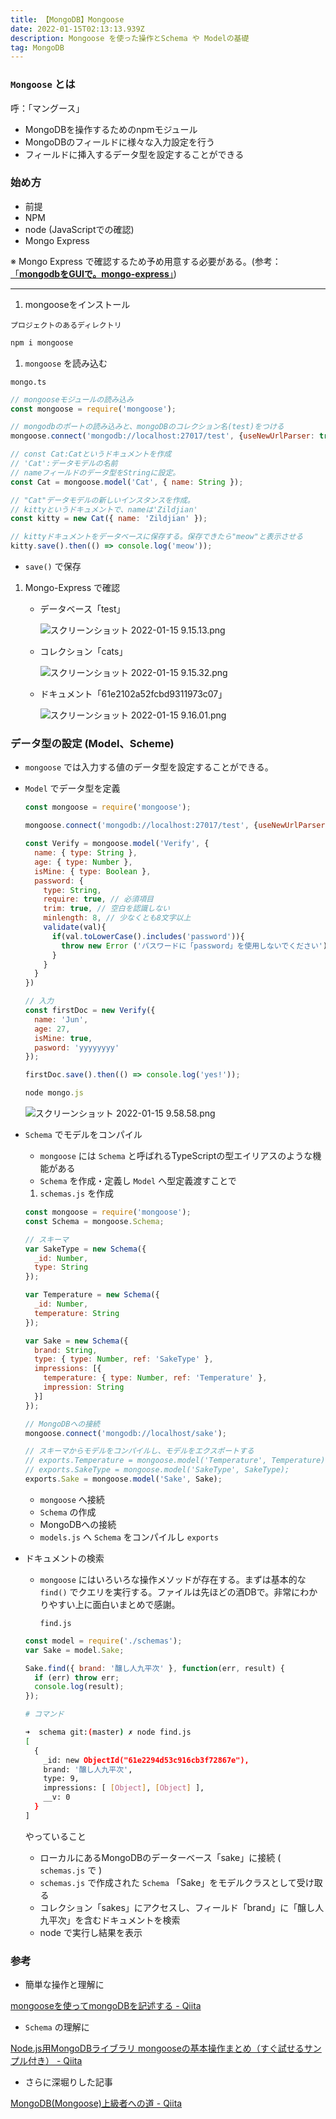 ```yaml
---
title: 【MongoDB】Mongoose
date: 2022-01-15T02:13:13.939Z
description: Mongoose を使った操作とSchema や Modelの基礎
tag: MongoDB
---
```

### `Mongoose` とは

呼：「マングース」

* MongoDBを操作するためのnpmモジュール
* MongoDBのフィールドに様々な入力設定を行う
* フィールドに挿入するデータ型を設定することができる

### 始め方

* 前提
* NPM
* node (JavaScriptでの確認)
* Mongo Express

※ Mongo Express で確認するため予め用意する必要がある。(参考：[「**mongodbをGUIで。mongo-express**」](https://qiita.com/AkihiroTakamura/items/54c6a5bc1e4d67e94d46))

- - -

1. mongooseをインストール

`プロジェクトのあるディレクトリ`

```bash
npm i mongoose
```

1. `mongoose` を読み込む

`mongo.ts`

```jsx
// mongooseモジュールの読み込み
const mongoose = require('mongoose');

// mongodbのポートの読み込みと、mongoDBのコレクション名(test)をつける
mongoose.connect('mongodb://localhost:27017/test', {useNewUrlParser: true, useUnifiedTopology: true});

// const Cat:Catというドキュメントを作成
// 'Cat':データモデルの名前
// nameフィールドのデータ型をStringに設定。
const Cat = mongoose.model('Cat', { name: String });

// "Cat"データモデルの新しいインスタンスを作成。
// kittyというドキュメントで、nameは'Zildjian'
const kitty = new Cat({ name: 'Zildjian' });

// kittyドキュメントをデータベースに保存する。保存できたら"meow"と表示させる
kitty.save().then(() => console.log('meow'));
```

* `save()` で保存

1. Mongo-Express で確認

   * データベース「test」

       ![スクリーンショット 2022-01-15 9.15.13.png](https://s3-us-west-2.amazonaws.com/secure.notion-static.com/98ebfbd0-1eb1-4a41-9115-f1a5172a7098/スクリーンショット_2022-01-15_9.15.13.png)
       
   * コレクション「cats」

       ![スクリーンショット 2022-01-15 9.15.32.png](https://s3-us-west-2.amazonaws.com/secure.notion-static.com/22181316-5a88-4468-81cd-a4e0e02c73f0/スクリーンショット_2022-01-15_9.15.32.png)
       
   * ドキュメント「61e2102a52fcbd9311973c07」

       ![スクリーンショット 2022-01-15 9.16.01.png](https://s3-us-west-2.amazonaws.com/secure.notion-static.com/722c8b77-671b-49de-b369-06eba08cfe72/スクリーンショット_2022-01-15_9.16.01.png)
       

### データ型の設定 (Model、Scheme)

* `mongoose` では入力する値のデータ型を設定することができる。
* `Model` でデータ型を定義

  ```jsx
  const mongoose = require('mongoose');

  mongoose.connect('mongodb://localhost:27017/test', {useNewUrlParser: true, useUnifiedTopology: true});

  const Verify = mongoose.model('Verify', {
    name: { type: String },
    age: { type: Number },
    isMine: { type: Boolean },
    password: {
      type: String,
      require: true, // 必須項目
      trim: true, // 空白を認識しない
      minlength: 8, // 少なくとも8文字以上
      validate(val){
        if(val.toLowerCase().includes('password')){
          throw new Error ('パスワードに「password」を使用しないでください')
        }
      }
    }
  })

  // 入力
  const firstDoc = new Verify({
    name: 'Jun',
    age: 27,
    isMine: true,
    pasword: 'yyyyyyyy'
  });

  firstDoc.save().then(() => console.log('yes!'));
  ```

  ```jsx
  node mongo.js
  ```

    ![スクリーンショット 2022-01-15 9.58.58.png](https://s3-us-west-2.amazonaws.com/secure.notion-static.com/799427c4-53b7-423f-801f-3fb6de82472a/スクリーンショット_2022-01-15_9.58.58.png)
    
* `Schema` でモデルをコンパイル

  * `mongoose` には `Schema` と呼ばれるTypeScriptの型エイリアスのような機能がある
  * `Schema` を作成・定義し `Model` へ型定義渡すことで

  1. `schemas.js` を作成

  ```jsx
  const mongoose = require('mongoose');
  const Schema = mongoose.Schema;

  // スキーマ
  var SakeType = new Schema({
    _id: Number,
    type: String
  });

  var Temperature = new Schema({
    _id: Number,
    temperature: String
  });

  var Sake = new Schema({
    brand: String,
    type: { type: Number, ref: 'SakeType' },
    impressions: [{
      temperature: { type: Number, ref: 'Temperature' },
      impression: String
    }]
  });

  // MongoDBへの接続
  mongoose.connect('mongodb://localhost/sake');

  // スキーマからモデルをコンパイルし、モデルをエクスポートする
  // exports.Temperature = mongoose.model('Temperature', Temperature);
  // exports.SakeType = mongoose.model('SakeType', SakeType);
  exports.Sake = mongoose.model('Sake', Sake);
  ```

  * `mongoose` へ接続
  * `Schema` の作成
  * MongoDBへの接続
  * `models.js` へ `Schema` をコンパイルし `exports`
* ドキュメントの検索

  * `mongoose` にはいろいろな操作メソッドが存在する。まずは基本的な `find()` でクエリを実行する。ファイルは先ほどの酒DBで。非常にわかりやすい上に面白いまとめで感謝。

    `find.js`

  ```jsx
  const model = require('./schemas');
  var Sake = model.Sake;

  Sake.find({ brand: '醸し人九平次' }, function(err, result) {
    if (err) throw err;
    console.log(result);
  });
  ```

  ```bash
  # コマンド

  ➜  schema git:(master) ✗ node find.js  
  [
    {
      _id: new ObjectId("61e2294d53c916cb3f72867e"),
      brand: '醸し人九平次',
      type: 9,
      impressions: [ [Object], [Object] ],
      __v: 0
    }
  ]
  ```

    やっていること

  * ローカルにあるMongoDBのデーターベース「sake」に接続 ( `schemas.js` で )
  * `schemas.js` で作成された `Schema` 「Sake」をモデルクラスとして受け取る
  * コレクション「sakes」にアクセスし、フィールド「brand」に「醸し人九平次」を含むドキュメントを検索
  * node で実行し結果を表示

### 参考

* 簡単な操作と理解に

[mongooseを使ってmongoDBを記述する - Qiita](https://qiita.com/Molly95554907/items/595a7d3f525d6774d50d)

* `Schema` の理解に

[Node.js用MongoDBライブラリ mongooseの基本操作まとめ（すぐ試せるサンプル付き） - Qiita](https://qiita.com/takehilo/items/4b89f8ee432b0a06c691#mongodb%E3%81%AB%E6%8E%A5%E7%B6%9A%E3%81%97%E3%82%B9%E3%82%AD%E3%83%BC%E3%83%9E%E3%81%8B%E3%82%89%E3%83%A2%E3%83%87%E3%83%AB%E3%82%92%E3%82%B3%E3%83%B3%E3%83%91%E3%82%A4%E3%83%AB%E3%81%99%E3%82%8B)

* さらに深堀りした記事

[MongoDB(Mongoose)上級者への道 - Qiita](https://qiita.com/teradonburi/items/e8bad98112515ec7e96e#updatemanyupdateone)